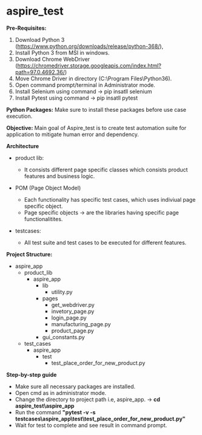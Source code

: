 # aspire_test
**Pre-Requisites:**
1. Download Python 3 (https://www.python.org/downloads/release/python-368/),
2. Install Python 3 from MSI in windows.
3. Download Chrome WebDriver (https://chromedriver.storage.googleapis.com/index.html?path=97.0.4692.36/)
4. Move Chrome Driver in directory (C:\Program Files\Python36).
5. Open command prompt/terminal in Administrator mode.
6. Install Selenium using command -> pip insatll selenium
7. Install Pytest using command -> pip insatll pytest

**Python Packages:**
Make sure to install these packages before use case execution.


**Objective:**
Main goal of Aspire_test is to create test automation suite for application to mitigate human error and dependency. 

**Architecture**
* product lib:
    * It consists different page specific classes which consists product features and business logic.

* POM (Page Object Model)
    * Each functionality has specific test cases, which uses indiviual page specific object.
    * Page specific objects → are the libraries having specific page functionalitites.

* testcases:
    * All test suite and test cases to be executed for different features.
  
**Project Structure:** 
   * aspire_app
       * product_lib
           * aspire_app
               * lib
                   *  utility.py
               *  pages
                  *  get_webdriver.py
                  *  invetory_page.py
                  *  login_page.py
                  *  manufacturing_page.py
                  *  product_page.py
               * gui_constants.py
      * test_cases
         *  aspire_app
            *  test
               *  test_place_order_for_new_product.py



**Step-by-step guide**
*	Make sure all necessary packages are installed.
*	Open cmd as in administrator mode.
*	Change the directory to project path i.e, aspire_app. -> **cd aspire_test\aspire_app**
*	Run the command **"pytest -v -s testcases\aspire_app\test\test_place_order_for_new_product.py"**
*	Wait for test to complete and see result in command prompt.
